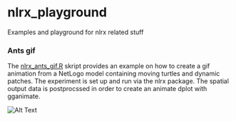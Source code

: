 # nlrx_playground
Examples and playground for nlrx related stuff

### Ants gif

The [nlrx_ants_gif.R](https://github.com/nldoc/nlrx_playground/blob/master/nlrx_ants_gif.R) skript provides an example on how to create a gif animation from a NetLogo model containing moving turtles and dynamic patches. The experiment is set up and run via the nlrx package.
The spatial output data is postprocssed in order to create an animate dplot with gganimate.

![Alt Text](https://github.com/nldoc/nlrx_playground/blob/master/nlrx_ants_gif.gif)
